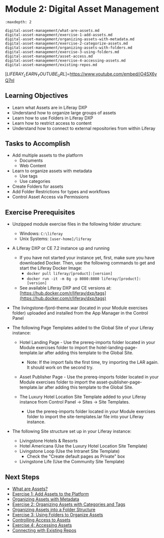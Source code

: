 # Module 2: Digital Asset Management

```{toctree}
:maxdepth: 2

digital-asset-management/what-are-assets.md
digital-asset-management/exercise-1-add-assets.md
digital-asset-management/organizing-assets-with-metadata.md
digital-asset-management/exercise-2-categorize-assets.md
digital-asset-management/organizing-assets-with-folders.md
digital-asset-management/exercise-3-using-folders.md
digital-asset-management/asset-access.md
digital-asset-management/exercise-4-accessing-assets.md
digital-asset-management/existing-repos.md
```

[$LIFERAY_LEARN_YOUTUBE_URL$]=https://www.youtube.com/embed/jO4SX6yQ7nI

## Learning Objectives

* Learn what Assets are in Liferay DXP
* Understand how to organize large groups of assets
* Learn how to use Folders in Liferay DXP
* Learn how to restrict access to content
* Understand how to connect to external repositories from within Liferay

## Tasks to Accomplish

* Add multiple assets to the platform
    - Documents
    - Web Content
* Learn to organize assets with metadata
    - Use tags
    - Use categories
* Create Folders for assets
* Add Folder Restrictions for types and workflows
* Control Asset Access via Permissions

## Exercise Prerequisites

* Unzipped module exercise files in the following folder structure:
    - Windows: `C:\liferay`
    - Unix Systems: `[user-home]/liferay`	
* A Liferay DXP or CE 7.2 instance up and running
    - If you have not started your instance yet, first, make sure you have downloaded Docker. Then, use the following commands to get and start the Liferay Docker Image:
        * `docker pull liferay/[product]:[version]`
        * `docker run -it -m 8g -p 8080:8080 liferay/[product]:[version]`  
    - See available Liferay DXP and CE versions at: [https://hub.docker.com/r/liferay/dxp/tags](https://hub.docker.com/r/liferay/dxp/tags)
* The livingstone-fjord-theme.war (located in your Module exercises folder) uploaded and installed from the App Manager in the Control Panel
* The following Page Templates added to the Global Site of your Liferay instance:
    - Hotel Landing Page - Use the prereq-imports folder located in your Module exercises folder to import the hotel-landing-page-template.lar after adding this template to the Global Site.
        * Note: If the import fails the first time, try importing the LAR again. It should work on the second try.
    - Asset Publisher Page - Use the prereq-imports folder located in your Module exercises folder to import the asset-publisher-page-template.lar after adding this template to the Global Site.
    
    - The Luxury Hotel Location Site Template added to your Liferay instance from Control Panel → Sites → Site Templates.
        * Use the prereq-imports folder located in your Module exercises folder to import the site-templates.lar file into your Liferay instance.
    
* The following Site structure set up in your Liferay instance: 
    - Livingstone Hotels & Resorts
    - Hotel Americana (Use the Luxury Hotel Location Site Template)
    - Livingstone Loop (Use the Intranet Site Template)
        * Check the "Create default pages as Private" box 
    - Livingstone Life (Use the Community Site Template)

## Next Steps

* [What are Assets?](./digital-asset-management/what-are-assets.md) 
* [Exercise 1: Add Assets to the Platform](./digital-asset-management/exercise-1-add-assets.md)
* [Organizing Assets with Metadata](./digital-asset-management/organizing-assets-with-metadata.md)
* [Exercise 2: Organizing Assets with Categories and Tags](./digital-asset-management/exercise-2-categorize-assets.md)
* [Organizing Assets into a Folder Structure](./digital-asset-management/organizing-assets-with-folders.md)
* [Exercise 3: Using Folders to Organize Assets](./digital-asset-management/exercise-3-using-folders.md)
* [Controlling Access to Assets](./digital-asset-management/asset-access.md)
* [Exercise 4: Accessing Assets](digital-asset-management/exercise-4-accessing-assets.md)
* [Connecting with Existing Repos](./digital-asset-management/existing-repos.md)